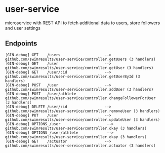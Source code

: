 # user-service

microservice with REST API to fetch additional data to users, store followers and user settings

## Endpoints

    [GIN-debug] GET    /users                    --> github.com/swimresults/user-service/controller.getUsers (3 handlers)
    [GIN-debug] GET    /user                     --> github.com/swimresults/user-service/controller.getUser (3 handlers)
    [GIN-debug] GET    /user/:id                 --> github.com/swimresults/user-service/controller.getUserById (3 handlers)
    [GIN-debug] POST   /user                     --> github.com/swimresults/user-service/controller.addUser (3 handlers)
    [GIN-debug] POST   /user/athlete             --> github.com/swimresults/user-service/controller.changeFollowerForUser (3 handlers)
    [GIN-debug] DELETE /user/:id                 --> github.com/swimresults/user-service/controller.removeUser (3 handlers)
    [GIN-debug] PUT    /user                     --> github.com/swimresults/user-service/controller.updateUser (3 handlers)
    [GIN-debug] OPTIONS /user                     --> github.com/swimresults/user-service/controller.okay (3 handlers)
    [GIN-debug] OPTIONS /user/athlete             --> github.com/swimresults/user-service/controller.okay (3 handlers)
    [GIN-debug] GET    /actuator                 --> github.com/swimresults/user-service/controller.actuator (3 handlers)
